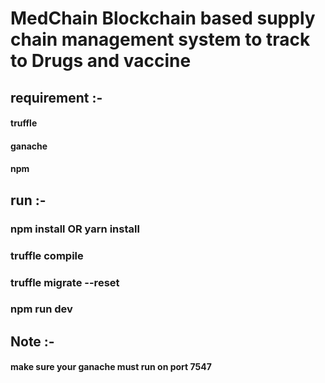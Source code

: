 # MedChain Blockchain based supply chain management system to track to Drugs and vaccine

## requirement :-
#### truffle
#### ganache
#### npm

## run :-

### npm install OR yarn install
### truffle compile
### truffle migrate --reset
### npm run dev

## Note :- 

#### make sure your ganache must run on port 7547

